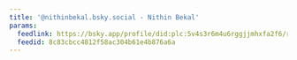 ```yaml
---
title: '@nithinbekal.bsky.social - Nithin Bekal'
params:
  feedlink: https://bsky.app/profile/did:plc:5v4s3r6m4u6rggjjmhxfa2f6/rss
  feedid: 8c83cbcc4812f58ac304b61e4b876a6a
---
```

